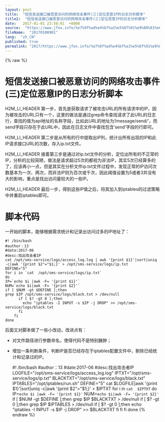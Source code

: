 ```yaml
---
layout: post
title:  "短信发送接口被恶意访问的网络攻击事件(三)定位恶意IP的日志分析脚本"
title2:  "短信发送接口被恶意访问的网络攻击事件(三)定位恶意IP的日志分析脚本"
date:   2017-01-01 23:50:01  +0800
source:  "https://www.jfox.info/%e7%9f%ad%e4%bf%a1%e5%8f%91%e9%80%81%e6%8e%a5%e5%8f%a3%e8%a2%ab%e6%81%b6%e6%84%8f%e8%ae%bf%e9%97%ae%e7%9a%84%e7%bd%91%e7%bb%9c%e6%94%bb%e5%87%bb%e4%ba%8b%e4%bb%b6-%e4%b8%89-%e5%ae%9a%e4%bd%8d%e6%81%b6.html"
fileName:  "20170100901"
lang:  "zh_CN"
published: true
permalink: "2017/https://www.jfox.info/%e7%9f%ad%e4%bf%a1%e5%8f%91%e9%80%81%e6%8e%a5%e5%8f%a3%e8%a2%ab%e6%81%b6%e6%84%8f%e8%ae%bf%e9%97%ae%e7%9a%84%e7%bd%91%e7%bb%9c%e6%94%bb%e5%87%bb%e4%ba%8b%e4%bb%b6-%e4%b8%89-%e5%ae%9a%e4%bd%8d%e6%81%b6.html"
---
```

{% raw %}
# 短信发送接口被恶意访问的网络攻击事件(三)定位恶意IP的日志分析脚本 


H2M_LI_HEADER 
第一步，首先是获取请求了被攻击URL的所有请求中的IP，因为被攻击的URL只有一个，这里的做法是通过grep命令查找请求了此URL的日志行，查找的值为api地址的名称字段，比如此URL的地址为’/message/send/’，而send字段只存在于此URL中，因此在日志文件中查找包含’send’字段的行即可。

H2M_LI_HEADER 
第二步是从所有的行中提取出IP列，统计出所有出现的IP和此IP请求接口URL的次数，存入ip.txt文件。

H2M_LI_HEADER 
接着第三步是通过对ip.txt文件的分析，定位出所有的不正常的IP，分析的比较简陋，做法是请求超过5次的都视为非法IP，其实5次已经算多的了，应该再小一点，但是其实在分析文件ip.txt文件过程中，发现正常的IP访问次数基本为一次、两次，而非法IP则为百次或千次，因此阈值设置为5或者3并没有大的影响，重点是找出访问量较大的一些IP。

H2M_LI_HEADER 
最后一步，得到这些IP值之后，将其加入到iptables的过滤策略中并重启iptables即可。

# 脚本代码

一开始的脚本，能够根据需求统计和记录出访问过多的IP地址了：

    #! /bin/bash
    #author：13
    #date:2017-06
    #desc:找出攻击者IP
    cat /opt/sms-service/logs/access_log.log | awk '{print $1}'|sort|uniq -c|awk '{print $2"="$1;}' > /opt/sms-service/logs/ip.txt
    DEFINE="5"
    for i in `cat  /opt/sms-service/logs/ip.txt`
    do
    IP=`echo $i |awk -F= '{print $1}'`
    NUM=`echo $i|awk -F= '{print $2}'`
    if [ $NUM -gt $DEFINE ];then
    grep $IP /opt/sms-service/logs/black.txt > /dev/null
          if [ $? -gt 0 ];then
            echo "iptables -I INPUT -s $IP -j DROP" >> /opt/sms-service/logs/black.txt
          fi
        fi
    done
    

后面又对脚本做了一些小改动，改进点有：

- 对文件路径进行参数命名，使得代码不是特别臃肿；
- 增加一条判断条件，判断IP是否已经存在于iptables配置文件中，剔除已经统计和记录过的IP。

    #! /bin/bash
    #author：13
    #date:2017-06
    #desc:找出攻击者IP
    LOGFILE="/opt/sms-service/logs/access_log.log"
    IPTXT="/opt/sms-service/logs/ip.txt"
    BLACKTXT="/opt/sms-service/logs/black.txt"
    IPTABLES="/opt/iptables/run.sh"
    DEFINE="5"
    cat $LOGFILE|awk '{print $1}'|sort|uniq -c|awk '{print $2"="$1;}' > $IPTXT
    for i in `cat  $IPTXT`
    do
    IP=`echo $i |awk -F= '{print $1}'`
    NUM=`echo $i|awk -F= '{print $2}'`
    if [ $NUM -gt $DEFINE ];then
    grep $IP $BLACKTXT > /dev/null
          if [ $? -gt 0 ];then
            grep $IP $IPTABLES > /dev/null
            if [ $? -gt 0 ];then
            echo "iptables -I INPUT -s $IP -j DROP" >> $BLACKTXT
            fi
          fi
        fi
    done
{% endraw %}